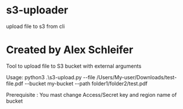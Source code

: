 # s3-uploader
 upload file to s3 from cli
 
 # Created by Alex Schleifer
 Tool to upload file to S3 bucket with external arguments
 
 Usage: python3 .\s3-upload.py --file /Users/My-user/Downloads/test-file.pdf --bucket my-bucket --path folder1/folder2/test.pdf

 Prerequisite : You  mast change Access/Secret key and region name of bucket
